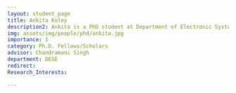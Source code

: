 ```yaml
---
layout: student_page
title: Ankita Koley
description2: Ankita is a PhD student at Department of Electronic Systems Engineering, Indian Institute of Science. She obtained her B. Tech in Electrical Engineering from National Institute of Technology, Durgapur in 2018. Her research interests include Communication Networks, Edge Computing and Optimization. She is currently working on task offloading at multi-access edge computing networks.
img: assets/img/people/phd/ankita.jpg
importance: 1
category: Ph.D. Fellows/Scholars 
advisor: Chandramani Singh
department: DESE
redirect: 
Research_Interests:

---
```

